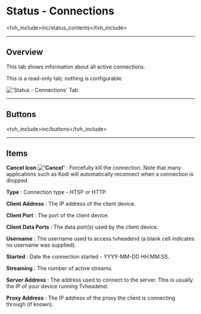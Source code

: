 # Status - Connections

<tvh_include>inc/status_contents</tvh_include>

---

## Overview

This tab shows information about all active connections.

This is a read-only tab; nothing is configurable.

!['Status - Connections' Tab](static/img/doc/status/connections.png)

---

## Buttons

<tvh_include>inc/buttons</tvh_include>

---

## Items

**Cancel Icon !['Cancel'](static/icons/cancel.png)**
: Forcefully kill the connection. Note that many applications such as Kodi will automatically reconnect when a connection is dropped.

**Type**
: Connection type - HTSP or HTTP.

**Client Address**
: The IP address of the client device.

**Client Port**
: The port of the client device.

**Client Data Ports**
: The data port(s) used by the client device.

**Username**
: The username used to access tvheadend (a blank cell indicates no username was supplied).

**Started**
: Date the connection started - YYYY-MM-DD HH:MM:SS.

**Streaming**
: The number of active streams.

**Server Address**
: The address used to connect to the server. This is usually the IP of your device running Tvheadend.

**Proxy Address**
: The IP address of the proxy the client is connecting through (if known).
